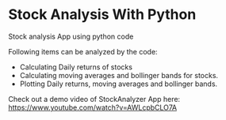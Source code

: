 # Stock Analysis With Python
Stock analysis App using python code

Following items can be analyzed by the code:
* Calculating Daily returns of stocks
* Calculating moving averages and bollinger bands for stocks.
* Plotting Daily returns, moving averages and bollinger bands. 

Check out a demo video of StockAnalyzer App here:
https://www.youtube.com/watch?v=AWLcpbCLO7A
